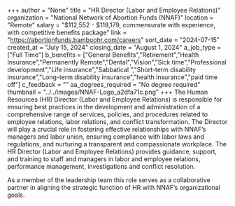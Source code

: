 +++
author = "None"
title = "HR Director (Labor and Employee Relations)"
organization = "National Network of Abortion Funds (NNAF)"
location = "Remote"
salary = "$112,552 - $118,179, commensurate with experience, with competitive benefits package"
link = "https://abortionfunds.bamboohr.com/careers"
sort_date = "2024-07-15"
created_at = "July 15, 2024"
closing_date = "August 1, 2024"
a_job_type = ["Full Time"]
b_benefits = ["General Benefits","Retirement","Health Insurance","Permanently Remote","Dental","Vision","Sick time","Professional development","Life insurance","Sabbatical ","Short-term disability insurance","Long-term disability insurance","health insurance","paid time off"]
c_feedback = ""
aa_degrees_required = "No degree required"
thumbnail = "../../images/NNAF-Logo_a2dfa71c.png"
+++
The Human Resources (HR) Director (Labor and Employee Relations) is responsible for ensuring best practices in the development and administration of a comprehensive range of services, policies, and procedures related to employee relations, labor relations, and conflict transformation. The Director will play a crucial role in fostering effective relationships with NNAF’s managers and labor union, ensuring compliance with labor laws and regulations, and nurturing a transparent and compassionate workplace. The HR Director (Labor and Employee Relations) provides guidance, support, and training to staff and managers in labor and employee relations, performance management, investigations and conflict resolution.  

As a member of the leadership team this role serves as a collaborative partner in aligning the strategic function of HR with NNAF’s organizational goals.